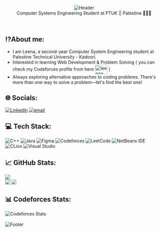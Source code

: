 <div align="center"> 

![Header](https://capsule-render.vercel.app/api?type=slice&height=250&color=C599B6&text=Hi,%20I'm%20Leena%20Yaseen!&section=header&reversal=false&textBg=false&fontColor=F9F6E6&animation=twinkling&fontSize=55)<br/>
Computer Systems Engineering Student at PTUK || Palestine 👩🏻‍💻 <br/><br/><br/>


</div>


## ⁉️About me:
- I am Leena, a second-year Computer System Engineering student at Palestine Technical University - Kadoori.
- Interested in learning Web Development & Problem Solving ( you can check my Codeforces profile from here   <a href="https://codeforces.com/profile/leenaa" target="blank"><img align="center" src="https://raw.githubusercontent.com/rahuldkjain/github-profile-readme-generator/master/src/images/icons/Social/codeforces.svg" alt="leenaa" height="30" width="40" /></a> )
-  Always exploring alternative approaches to coding problems. There's more than one way to solve a problem—let's find the best one!
## 🌐 Socials:
[![LinkedIn](https://img.shields.io/badge/LinkedIn-%230077B5.svg?logo=linkedin&logoColor=white)](https://linkedin.com/in/leena-amjad-8a6234351) [![email](https://img.shields.io/badge/Email-D14836?logo=gmail&logoColor=white)](mailto:leena.a.y@outlook.com) 
## 💻 Tech Stack:
![C++](https://img.shields.io/badge/c++-%2300599C.svg?style=for-the-badge&logo=c%2B%2B&logoColor=white) ![Java](https://img.shields.io/badge/java-%23ED8B00.svg?style=for-the-badge&logo=openjdk&logoColor=white) ![Figma](https://img.shields.io/badge/figma-%23F24E1E.svg?style=for-the-badge&logo=figma&logoColor=white) ![Codeforces](https://img.shields.io/badge/Codeforces-445f9d?style=for-the-badge&logo=Codeforces&logoColor=white) ![LeetCode](https://img.shields.io/badge/LeetCode-000000?style=for-the-badge&logo=LeetCode&logoColor=#d16c06) ![NetBeans IDE](https://img.shields.io/badge/NetBeansIDE-1B6AC6.svg?style=for-the-badge&logo=apache-netbeans-ide&logoColor=white) ![CLion](https://img.shields.io/badge/CLion-black?style=for-the-badge&logo=clion&logoColor=white) ![Visual Studio](https://img.shields.io/badge/Visual%20Studio-5C2D91.svg?style=for-the-badge&logo=visual-studio&logoColor=white)
## 📈 GitHub Stats:
![](https://komarev.com/ghpvc/?username=LeenaAY&color=C599B6)<br/>
![](https://github-readme-stats.vercel.app/api?username=LeenaAY&theme=omni&hide_border=false&include_all_commits=false&count_private=true)     ![](https://nirzak-streak-stats.vercel.app/?user=LeenaAY&theme=omni&hide_border=false)<br/>
## 📊 Codeforces Stats:
![Codeforces Stats](https://codeforces-readme-stats.vercel.app/api/card?username=leenaA&theme=omni)<br/><br/>
![Footer](https://capsule-render.vercel.app/api?type=slice&height=250&color=C599B6&section=footer&reversal=false&textBg=false&fontColor=F9F6E6&animation=twinkling&fontSize=55)
</div>
